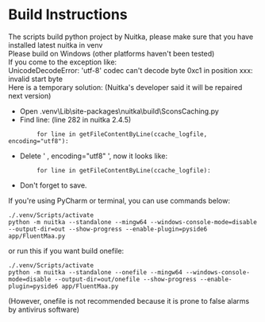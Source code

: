 # Build Instructions  

The scripts build python project by Nuitka, please make sure that you have installed latest nuitka in venv  
Please build on Windows (other platforms haven't been tested)  
If you come to the exception like:  
UnicodeDecodeError: 'utf-8' codec can't decode byte 0xc1 in position xxx: invalid start byte  
Here is a temporary solution: (Nuitka's developer said it will be repaired next version)

- Open .venv\Lib\site-packages\nuitka\build\SconsCaching.py
- Find line: (line 282 in nuitka 2.4.5)

```
        for line in getFileContentByLine(ccache_logfile, encoding="utf8"):
```

- Delete ' , encoding="utf8" ', now it looks like:  

```
        for line in getFileContentByLine(ccache_logfile):
```

- Don't forget to save.

If you're using PyCharm or terminal, you can use commands below:  

```shell
./.venv/Scripts/activate
python -m nuitka --standalone --mingw64 --windows-console-mode=disable --output-dir=out --show-progress --enable-plugin=pyside6 app/FluentMaa.py
```

or run this if you want build onefile:

```shell
./.venv/Scripts/activate
python -m nuitka --standalone --onefile --mingw64 --windows-console-mode=disable --output-dir=out/onefile --show-progress --enable-plugin=pyside6 app/FluentMaa.py
```

(However, onefile is not recommended because it is prone to false alarms by antivirus software)
